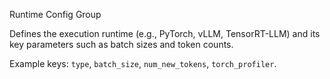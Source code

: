 Runtime Config Group

Defines the execution runtime (e.g., PyTorch, vLLM, TensorRT-LLM) and its key
parameters such as batch sizes and token counts.

Example keys: `type`, `batch_size`, `num_new_tokens`, `torch_profiler`.

